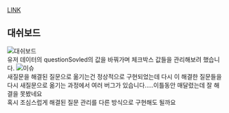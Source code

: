 [LINK](https://together-coding.github.io/IDE-sample/)

## 대쉬보드
![대쉬보드](https://user-images.githubusercontent.com/86250281/161906173-4979f75c-95aa-4bc5-bd1a-d33cfefecd13.png)  
유저 데이터의 questionSovled의 값을 바꿔가며 체크박스 값들을 관리해보려 했습니다.
![이슈](https://user-images.githubusercontent.com/86250281/161906417-b82a5821-0e71-4a89-8532-ef5e3a15f491.png)  
새질문을 해결된 질문으로 옮기는건 정상적으로 구현되었는데 다시 이 해결한 질문들을 다시 새질문으로 옮기는 과정에서 여러 버그가 있습니다.....이틀동안 매달렸는데 잘 해결을 못봤네요  
혹시 조심스럽게 해결된 질문 관리를 다른 방식으로 구현해도 될까요
